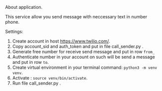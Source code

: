 About application.

This service allow you send message with neccessary text in number phone.

Settings:

1. Create account in host https://www.twilio.com/.
2. Copy account_sid and auth_token and put in file call_sender.py .
3. Generate free number for receive send message and put in row `from_`
4. Authenticate number in your account on such will be send a message and put in row `to`.
5. Create virtual environment in your terminal command: `python3 -m venv venv`.
6. Activate : `source venv/bin/activate`.
7. Run file call_sender.py .